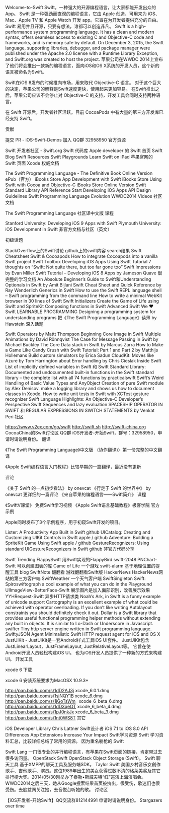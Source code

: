 Welcome-to-Swift
Swift，一种强大的开源编程语言，让大家都能开发出众的 App。 Swift 是一种强劲而直观的编程语言，它由 Apple 创造，可用来为 iOS、Mac、Apple TV 和 Apple Watch 开发 app。它旨在为开发者提供充分的自由。Swift 易用并且开源，只要有想法，谁都可以创造非凡。
Swift is a high-performance system programming language. It has a clean and modern syntax, offers seamless access to existing C and Objective-C code and frameworks, and is memory safe by default. On December 3, 2015, the Swift language, supporting libraries, debugger, and package manager were published under the Apache 2.0 license with a Runtime Library Exception, and Swift.org was created to host the project.
苹果公司在WWDC 2014上宣布了他们将会推出一款新的编程语言，面向iOS和OS X系统的开发人员，这个新的语言被命名为Swift。

Swift在iOS 8发布的时候推向市场，用来取代 Objective-C 语言。 对于这个巨大的决定，苹果公司的解释是Swift速度更快，使用起来更加容易。 在Swift推出之后，苹果公司应该不会停止对 Objective-C 的支持，开发工具会同时支持两种语言。

在 Swift 开源后，开发者社区活跃。目前 CocoaPods 中有大量的第三方开发库已经支持 Swift。

贡献

提交 PR - iOS-Swift-Demos
加入 QQ群 32958950
官方资源

Swift 开发者社区 - Swift.org
Swift 代码库
Apple developer 的 Swift 首页
Swift Blog
Swift Resources
Swift Playgrounds Learn Swift on iPad
苹果官网的 Swift 页面
Xcode
权威文档

The Swift Programming Language - The Definitive Book
Online Version
ePub（官方）
iBooks Store
App Development with Swift
iBooks Store
Using Swift with Cocoa and Objective-C
iBooks Store
Online Version
Swift Standard Library API Reference
Start Developing iOS Apps
API Design Guidelines
Swift Programming Language Evolution
WWDC2014 Videos
社区文档

The Swift Programming Language 社区译中文版
课程

Stanford University: Developing iOS 9 Apps with Swift
Plymouth University: iOS Development in Swift
非官方文档与社区（英文）

初级话题

StackOverflow上的Swift讨论
github上的swift内容 search结果
Swift Cheatsheet
Swift & Cocoapods How to integrate Cocoapods into a vanilla Swift project
Swift Toolbox
Developing iOS Apps Using Swift Tutorial
7 thoughts on “Swift: Not quite there, but too far gone too”
Swift Impressions by Evan Miller
Swift Tutorial – Developing iOS 8 Apps by Jameson Quave 很完整的学习文档
An Absolute Beginner’s Guide to Swift和Understanding Optionals in Swift by Amit Bijlani
Swift Cheat Sheet and Quick Reference by Ray Wenderlich
Generics in Swift
How to use the Swift REPL language shell – Swift programming from the command line
How to write a minimal WebKit browser in 30 lines of Swift
Swift Initializers
Create the Game of Life using Swift and SpriteKit
Composing functions in Swift
Advanced Swift
We ❤ Swift
LEARNABLE PROGRAMMING Designing a programming system for understanding programs
把《The Swift Programming Language》读薄 by Hawstein
深入话题

Swift Operators by Mattt Thompson
Beginning Core Image in Swift
Multiple Animations by David Rönnqvist
The Case for Message Passing in Swift by Michael Buckley
The Core Data stack in Swift by Marcus Zarra
How to Make a Game Like Candy Crush with Swift Tutorial: Part 1 and Part 2 by Matthijs Hollemans
Build custom simulators by Erica Sadun
CloudKit: Moves like Azure by Tom Harrington
about Error handling by Chris Cieslak
Inside Swift
List of implicitly defined variables in Swift 和 Swift Standard Library: Documented and undocumented built-in functions in the Swift standard library – the complete list with all 74 functions by practicalswift
Swift’s Weird Handling of Basic Value Types and AnyObject
Creation of pure Swift module by Alex Denisov. make a logging library and shows us how to document classes in Xcode.
How to write unit tests in Swift with XCTest
gesture recognizer
Swift Language Highlights: An Objective-C Developer’s Perspective
Swift Sequences and lazy evaluation
SPACESHIP OPERATOR IN SWIFT 和 REGULAR EXPRESSIONS IN SWITCH STATEMENTS by Venkat Peri
社区

https://www.v2ex.com/go/swift
http://swift.sh
http://swift-china.org
CocoaChina的Swift讨论区
QQ群 iOS开发者-开始Swift，群号：32958950，申请时请说明身份。
翻译

《The Swift Programming Language》中文版 （协作翻译)）第一份完整的中文翻译

《Apple Swift编程语言入门教程》比较早期的一篇翻译，最近没有更新

评论

《关于 Swift 的一点初步看法》 by onevcat
《行走于 Swift 的世界中》 by onevcat 更详细的一篇评论
《来自苹果的编程语言——Swift简介》
课程

《SwiftV课堂》 免费Swift学习视频
《Apple Swift语言基础教程》极客学院
官方示例

Apple同时发布了3个示例程序，用于初窥Swift开发的项目。

Lister: A Productivity App Built in Swift github
UICatalog: Creating and Customizing UIKit Controls in Swift apple / github
Adventure: Building a SpriteKit Game Using Swift apple / github
GestureRecognizers: Using standard UIGestureRecognizers in Swift github
非官方代码分享

Swift Trending
FlappySwift 用Swift实现的FlappyBird
swift-2048
PNChart-Swift 可以创建图表的库
Game of Life 一个游戏
swift-alarm 基于地理位置的提醒工具 blog
SwiftNote
翻翻看 游戏翻翻看Swift版
HackerNews HackerNews网站的第三方客户端
SwiftWeather 一个天气客户端
SwiftSingleton
Swift: Spiroswiftograph a cool example of what you can do in the Playground
UIImageView-BetterFace-Swift 展示图片是加入面部识别，改善展示效果
YYHRequest-Swift 异步HTTP请求类
Noah’s Ark, in Swift is a funny example of unicode support
Cartography is an excellent example of what could be achieved with operator overloading. If you don’t like writing Autolayout constraints you should definitely check it out.
Dollar is a Swift library that provides useful functional programming helper methods without extending any built in objects. It is similar to Lo-Dash or Underscore in Javascript.
swifter Tiny http server engine written in Swift programming language.
SwiftyJSON
Agent Minimalistic Swift HTTP request agent for iOS and OS X
JustUiKit - JustUiKit是一套Android样式工具iOS UI套件。 JustUiKit包含JustLinearLayout，JustFrameLayout, JustRelativeLayout等。 它旨在使Android开发人员轻松构建iOS UI。 也为iOS开发人员提供了一种新的方式来构建UI。
开发工具

xcode 6 下载

xcode 6 安装系统要求为MacOSX 10.9.3+

http://pan.baidu.com/s/1dD2AJ3j
xcode_6.0.1.dmg http://pan.baidu.com/s/1sjNQY1B
xcode_6.dmg http://pan.baidu.com/s/1jGoTsWm_
xcode_6_beta_6.dmg http://pan.baidu.com/s/1dD3qeOT
xcode_6_beta_4.dmg http://pan.baidu.com/s/1pJ0nkJx
xcode_6_beta_3.dmg http://pan.baidu.com/s/1nt0WS8T
其它

iOS Developer Library
Chris Lattner Swift设计者
iOS 7.1 to iOS 8.0 API Differences
App Extensions Increase Your Impact
Swift学习资源 Swift 学习资料汇总，比较详细总结了常用的资源。
因为重名躺枪的 Swift

Swift Lang 一门很专业的并行编程语言，有苹果在Swift页面的链接，肯定带过去很多访问量。
OpenStack Swift OpenStack Object Storage (Swift)。
Swift 聊天工具 基于XMPP的聊天工具及服务端SDK。
Taylor Swift 美国乡村音乐女創作歌手、吉他歌手、演员。这位1989年出生的美女获得过数不清的格莱美奖及其它排行榜大奖。2014/05/30刚举办了泰勒•斯威夫特“红”巡演上海演唱会。WWDC2014之后三天，她从Google搜索结果首页被挤出，很受伤，歌迷们也很受伤。去脸盆网关注她，去音悦台听她的歌。
讨论区

【iOS开发者-开始Swift】QQ交流群812144991 申请时请说明身份。
Stargazers over time
